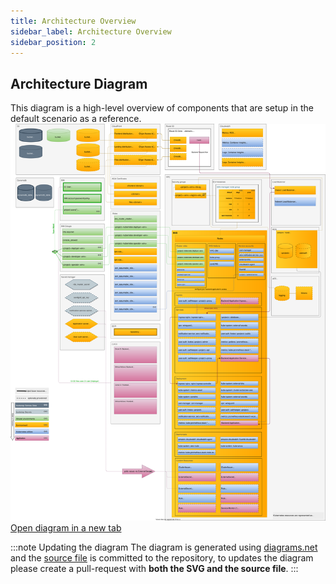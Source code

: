 ```yaml
---
title: Architecture Overview
sidebar_label: Architecture Overview
sidebar_position: 2
---
```


## Architecture Diagram


This diagram is a high-level overview of components that are setup in the default scenario as a reference.
![Architecture diagram][architecture-diagram]
[Open diagram in a new tab][architecture-diagram]

:::note Updating the diagram
The diagram is generated using [diagrams.net] and the [source file][diagram-source] is committed to the repository, to updates the diagram please create a pull-request with **both the SVG and the source file**.
:::

[architecture-diagram]: https://raw.githubusercontent.com/commitdev/zero-aws-eks-stack/main/docs/architecture-overview.svg
[diagram-source]: https://github.com/commitdev/zero-aws-eks-stack/blob/main/docs/architecture-overview.drawio
[diagrams.net]: https://www.diagrams.net/
